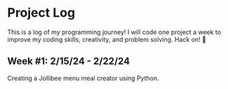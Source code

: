 # Project Log
This is a log of my programming journey! I will code one project a week to improve my coding skills, creativity, and problem solving. Hack on! 💖

## Week #1: 2/15/24 - 2/22/24
Creating a Jollibee menu meal creator using Python. 
